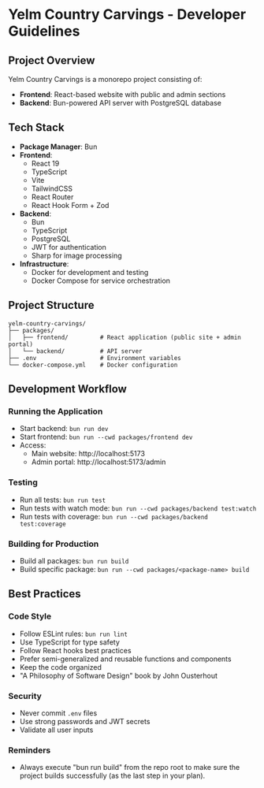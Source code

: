 # Yelm Country Carvings - Developer Guidelines

## Project Overview

Yelm Country Carvings is a monorepo project consisting of:

- **Frontend**: React-based website with public and admin sections
- **Backend**: Bun-powered API server with PostgreSQL database

## Tech Stack

- **Package Manager**: Bun
- **Frontend**:
  - React 19
  - TypeScript
  - Vite
  - TailwindCSS
  - React Router
  - React Hook Form + Zod
- **Backend**:
  - Bun
  - TypeScript
  - PostgreSQL
  - JWT for authentication
  - Sharp for image processing
- **Infrastructure**:
  - Docker for development and testing
  - Docker Compose for service orchestration

## Project Structure

```
yelm-country-carvings/
├── packages/
│   ├── frontend/         # React application (public site + admin portal)
│   └── backend/          # API server
├── .env                  # Environment variables
└── docker-compose.yml    # Docker configuration
```

## Development Workflow

### Running the Application

- Start backend: `bun run dev`
- Start frontend: `bun run --cwd packages/frontend dev`
- Access:
  - Main website: http://localhost:5173
  - Admin portal: http://localhost:5173/admin

### Testing

- Run all tests: `bun run test`
- Run tests with watch mode: `bun run --cwd packages/backend test:watch`
- Run tests with coverage: `bun run --cwd packages/backend test:coverage`

### Building for Production

- Build all packages: `bun run build`
- Build specific package: `bun run --cwd packages/<package-name> build`

## Best Practices

### Code Style

- Follow ESLint rules: `bun run lint`
- Use TypeScript for type safety
- Follow React hooks best practices
- Prefer semi-generalized and reusable functions and components
- Keep the code organized
- "A Philosophy of Software Design" book by John Ousterhout

### Security

- Never commit `.env` files
- Use strong passwords and JWT secrets
- Validate all user inputs

### Reminders

- Always execute "bun run build" from the repo root to make sure the project builds successfully (as the last step in your plan).